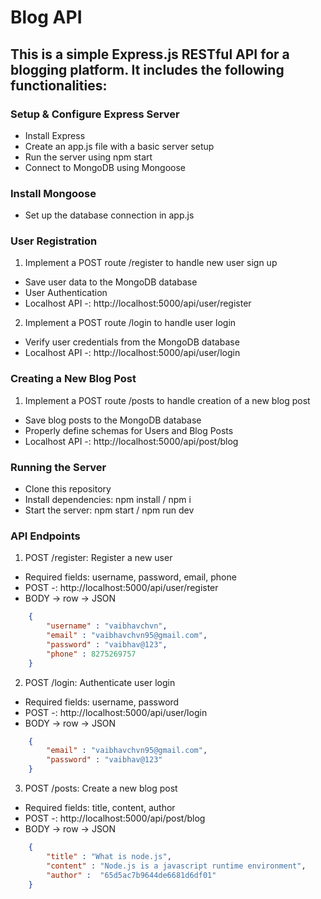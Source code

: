 # Blog API

## This is a simple Express.js RESTful API for a blogging platform. It includes the following functionalities:

### Setup & Configure Express Server
- Install Express
- Create an app.js file with a basic server setup
- Run the server using npm start
- Connect to MongoDB using Mongoose

### Install Mongoose
- Set up the database connection in app.js

### User Registration

1. Implement a POST route /register to handle new user sign up

- Save user data to the MongoDB database
- User Authentication
- Localhost API -: http://localhost:5000/api/user/register

2. Implement a POST route /login to handle user login

- Verify user credentials from the MongoDB database
- Localhost API -: http://localhost:5000/api/user/login

### Creating a New Blog Post

1. Implement a POST route /posts to handle creation of a new blog post
- Save blog posts to the MongoDB database
- Properly define schemas for Users and Blog Posts
- Localhost API -: http://localhost:5000/api/post/blog

### Running the Server

- Clone this repository
- Install dependencies: npm install / npm i 
- Start the server: npm start / npm run dev

### API Endpoints

1. POST /register: Register a new user
- Required fields: username, password, email, phone
- POST -: http://localhost:5000/api/user/register
- BODY -> row -> JSON

```json
    {
        "username" : "vaibhavchvn",
        "email" : "vaibhavchvn95@gmail.com",
        "password" : "vaibhav@123",
        "phone" : 8275269757
    }
```

2. POST /login: Authenticate user login
- Required fields: username, password
- POST -:  http://localhost:5000/api/user/login
- BODY -> row -> JSON

```json
    {
        "email" : "vaibhavchvn95@gmail.com",
        "password" : "vaibhav@123"
    }
```

3. POST /posts: Create a new blog post
- Required fields: title, content, author
- POST -: http://localhost:5000/api/post/blog
- BODY -> row -> JSON 

```json
    {
        "title" : "What is node.js",
        "content" : "Node.js is a javascript runtime environment",
        "author" :  "65d5ac7b9644de6681d6df01"
    }
```